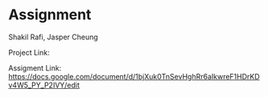 # Assignment 

Shakil Rafi, Jasper Cheung

Project Link: 

Assigment Link: https://docs.google.com/document/d/1bjXuk0TnSevHghRr6aIkwreF1HDrKDv4W5_PY_P2IVY/edit
